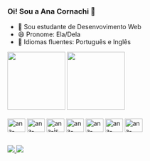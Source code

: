 ### Oi! Sou a Ana Cornachi 👋

- 🔭 Sou estudante de Desenvovimento Web
- 😄 Pronome: Ela/Dela
- 💬 Idiomas fluentes: Português e Inglês 

<div>
<img height="130em" src="https://github-readme-stats.vercel.app/api?username=anacornachi&theme=omni&show_icons=true&count_private=true&hide=issues,contribs"/>
<img height="130em" src="https://github-readme-stats.vercel.app/api/top-langs/?username=anacornachi&layout=compact&theme=omni"/>
</div>

<br>

<div>
<img align="center" alt="ana-html" height="30" width="40" src="https://cdn.jsdelivr.net/gh/devicons/devicon/icons/html5/html5-original.svg"/>  
<img align="center" alt="ana-css" height="30" width="40" src="https://cdn.jsdelivr.net/gh/devicons/devicon/icons/css3/css3-original.svg"/>  
<img align="center" alt="ana-js" height="30" width="40" src="https://cdn.jsdelivr.net/gh/devicons/devicon/icons/javascript/javascript-original.svg"/>  
<img align="center" alt="ana-boostrap" height="30" width="40" src="https://cdn.jsdelivr.net/gh/devicons/devicon/icons/bootstrap/bootstrap-original.svg"/>  
<img align="center" alt="ana-tailwind" height="30" width="40" src="https://cdn.jsdelivr.net/gh/devicons/devicon/icons/tailwindcss/tailwindcss-plain.svg"/>  
<img align="center" alt="ana-react" height="30" width="40" src="https://cdn.jsdelivr.net/gh/devicons/devicon/icons/react/react-original.svg"/>  
<img align="center" alt="ana-typescript" height="30" width="40" src="https://cdn.jsdelivr.net/gh/devicons/devicon/icons/typescript/typescript-original.svg"/>
</div>

##

<div>
 <a href="https://www.linkedin.com/in/anacornachi/"><img src="https://img.shields.io/badge/LinkedIn-0077B5?style=for-the-badge&logo=linkedin&logoColor=white" target="_blank"/>
   <a href="mailto:anacorn4chi@gmail.com"><img src="https://img.shields.io/badge/Gmail-D14836?style=for-the-badge&logo=gmail&logoColor=white" target="_blank"/>
</div>


